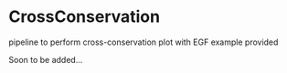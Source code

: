 # CrossConservation
pipeline to perform cross-conservation plot with EGF example provided

Soon to be added...
